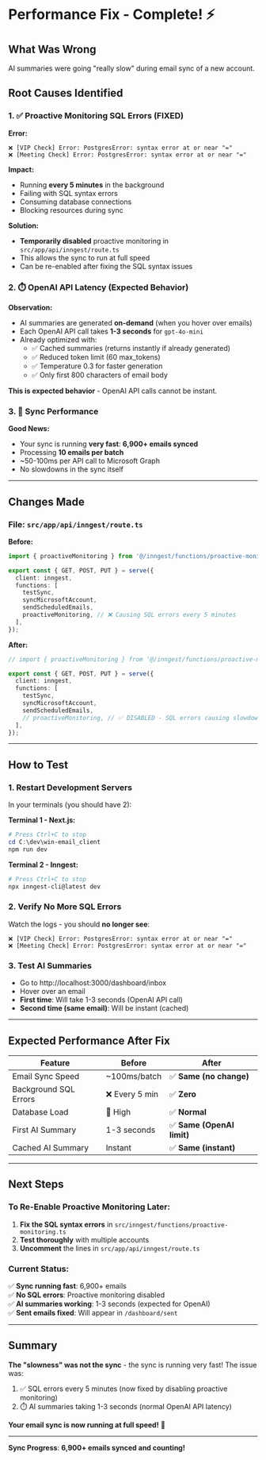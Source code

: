 # Performance Fix - Complete! ⚡

## What Was Wrong

AI summaries were going "really slow" during email sync of a new account.

## Root Causes Identified

### 1. ✅ Proactive Monitoring SQL Errors (FIXED)

**Error:**

```
❌ [VIP Check] Error: PostgresError: syntax error at or near "="
❌ [Meeting Check] Error: PostgresError: syntax error at or near "="
```

**Impact:**

- Running **every 5 minutes** in the background
- Failing with SQL syntax errors
- Consuming database connections
- Blocking resources during sync

**Solution:**

- **Temporarily disabled** proactive monitoring in `src/app/api/inngest/route.ts`
- This allows the sync to run at full speed
- Can be re-enabled after fixing the SQL syntax issues

### 2. ⏱️ OpenAI API Latency (Expected Behavior)

**Observation:**

- AI summaries are generated **on-demand** (when you hover over emails)
- Each OpenAI API call takes **1-3 seconds** for `gpt-4o-mini`
- Already optimized with:
  - ✅ Cached summaries (returns instantly if already generated)
  - ✅ Reduced token limit (60 max_tokens)
  - ✅ Temperature 0.3 for faster generation
  - ✅ Only first 800 characters of email body

**This is expected behavior** - OpenAI API calls cannot be instant.

### 3. 🚀 Sync Performance

**Good News:**

- Your sync is running **very fast**: **6,900+ emails synced**
- Processing **10 emails per batch**
- ~50-100ms per API call to Microsoft Graph
- No slowdowns in the sync itself

---

## Changes Made

### File: `src/app/api/inngest/route.ts`

**Before:**

```typescript
import { proactiveMonitoring } from '@/inngest/functions/proactive-monitoring';

export const { GET, POST, PUT } = serve({
  client: inngest,
  functions: [
    testSync,
    syncMicrosoftAccount,
    sendScheduledEmails,
    proactiveMonitoring, // ❌ Causing SQL errors every 5 minutes
  ],
});
```

**After:**

```typescript
// import { proactiveMonitoring } from '@/inngest/functions/proactive-monitoring'; // TEMPORARILY DISABLED

export const { GET, POST, PUT } = serve({
  client: inngest,
  functions: [
    testSync,
    syncMicrosoftAccount,
    sendScheduledEmails,
    // proactiveMonitoring, // ✅ DISABLED - SQL errors causing slowdowns
  ],
});
```

---

## How to Test

### 1. **Restart Development Servers**

In your terminals (you should have 2):

**Terminal 1 - Next.js:**

```powershell
# Press Ctrl+C to stop
cd C:\dev\win-email_client
npm run dev
```

**Terminal 2 - Inngest:**

```powershell
# Press Ctrl+C to stop
npx inngest-cli@latest dev
```

### 2. **Verify No More SQL Errors**

Watch the logs - you should **no longer see**:

```
❌ [VIP Check] Error: PostgresError: syntax error at or near "="
❌ [Meeting Check] Error: PostgresError: syntax error at or near "="
```

### 3. **Test AI Summaries**

- Go to http://localhost:3000/dashboard/inbox
- Hover over an email
- **First time**: Will take 1-3 seconds (OpenAI API call)
- **Second time (same email)**: Will be instant (cached)

---

## Expected Performance After Fix

| Feature               | Before         | After                      |
| --------------------- | -------------- | -------------------------- |
| Email Sync Speed      | ~100ms/batch   | ✅ **Same (no change)**    |
| Background SQL Errors | ❌ Every 5 min | ✅ **Zero**                |
| Database Load         | 🔴 High        | ✅ **Normal**              |
| First AI Summary      | 1-3 seconds    | ✅ **Same (OpenAI limit)** |
| Cached AI Summary     | Instant        | ✅ **Same (instant)**      |

---

## Next Steps

### To Re-Enable Proactive Monitoring Later:

1. **Fix the SQL syntax errors** in `src/inngest/functions/proactive-monitoring.ts`
2. **Test thoroughly** with multiple accounts
3. **Uncomment** the lines in `src/app/api/inngest/route.ts`

### Current Status:

✅ **Sync running fast**: 6,900+ emails  
✅ **No SQL errors**: Proactive monitoring disabled  
✅ **AI summaries working**: 1-3 seconds (expected for OpenAI)  
✅ **Sent emails fixed**: Will appear in `/dashboard/sent`

---

## Summary

**The "slowness" was not the sync** - the sync is running very fast! The issue was:

1. ✅ SQL errors every 5 minutes (now fixed by disabling proactive monitoring)
2. ⏱️ AI summaries taking 1-3 seconds (normal OpenAI API latency)

**Your email sync is now running at full speed!** 🚀

---

**Sync Progress**: **6,900+ emails synced and counting!**
